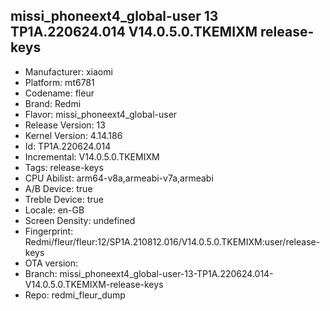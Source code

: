 ## missi_phoneext4_global-user 13 TP1A.220624.014 V14.0.5.0.TKEMIXM release-keys
- Manufacturer: xiaomi
- Platform: mt6781
- Codename: fleur
- Brand: Redmi
- Flavor: missi_phoneext4_global-user
- Release Version: 13
- Kernel Version: 4.14.186
- Id: TP1A.220624.014
- Incremental: V14.0.5.0.TKEMIXM
- Tags: release-keys
- CPU Abilist: arm64-v8a,armeabi-v7a,armeabi
- A/B Device: true
- Treble Device: true
- Locale: en-GB
- Screen Density: undefined
- Fingerprint: Redmi/fleur/fleur:12/SP1A.210812.016/V14.0.5.0.TKEMIXM:user/release-keys
- OTA version: 
- Branch: missi_phoneext4_global-user-13-TP1A.220624.014-V14.0.5.0.TKEMIXM-release-keys
- Repo: redmi_fleur_dump
